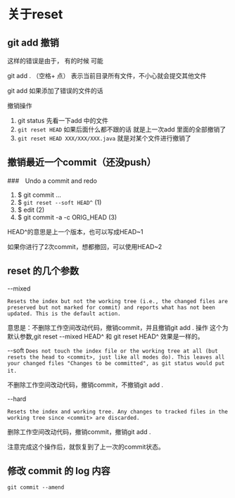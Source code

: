# 关于reset

## git add 撤销

这样的错误是由于， 有的时候 可能

git add . （空格+ 点） 表示当前目录所有文件，不小心就会提交其他文件

git add 如果添加了错误的文件的话

撤销操作

1. git status 先看一下add 中的文件
2. `git reset HEAD` 如果后面什么都不跟的话 就是上一次add 里面的全部撤销了
3. `git reset HEAD XXX/XXX/XXX.java` 就是对某个文件进行撤销了

## 撤销最近一个commit（还没push）

###　Undo a commit and redo

1. $ git commit ...
2. $ `git reset --soft HEAD^`      (1)
3. $ edit                        (2)
4. $ git commit -a -c ORIG_HEAD  (3)

HEAD^的意思是上一个版本，也可以写成HEAD~1

如果你进行了2次commit，想都撤回，可以使用HEAD~2

## reset 的几个参数

--mixed

`Resets the index but not the working tree (i.e., the changed files are preserved but not marked for commit) and reports what has not been updated. This is the default action.`

意思是：不删除工作空间改动代码，撤销commit，并且撤销git add . 操作
这个为默认参数,git reset --mixed HEAD^ 和 git reset HEAD^ 效果是一样的。

--soft
`Does not touch the index file or the working tree at all (but resets the head to <commit>, just like all modes do). This leaves all your changed files "Changes to be committed", as git status would put it.`  

不删除工作空间改动代码，撤销commit，不撤销git add .

--hard

`Resets the index and working tree. Any changes to tracked files in the working tree since <commit> are discarded.`

删除工作空间改动代码，撤销commit，撤销git add .

注意完成这个操作后，就恢复到了上一次的commit状态。

## 修改 commit 的 log 内容

`git commit --amend`
